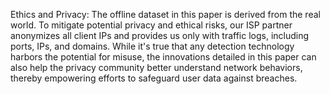 

Ethics and Privacy: 
The offline dataset in this paper is derived from the real world. To mitigate potential privacy and ethical risks, our ISP partner anonymizes all client IPs and provides us only with traffic logs, including ports, IPs, and domains. 
While it's true that any detection technology harbors the potential for misuse, the innovations detailed in this paper can also help the privacy community better understand network behaviors, thereby empowering efforts to safeguard user data against breaches. 

